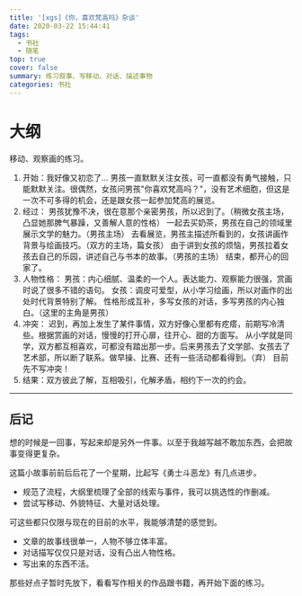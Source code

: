 ```yaml
---
title: '[xgs]《你，喜欢梵高吗》杂谈'
date: 2020-03-22 15:44:41
tags:
  - 书社
  - 随笔
top: true
cover: false
summary: 练习叙事、写移动、对话、描述事物
categories: 书社
---
```

# 大纲

移动、观察画的练习。

1. 开始：我好像又初恋了… 男孩一直默默关注女孩，可一直都没有勇气接触，只能默默关注。很偶然，女孩问男孩"你喜欢梵高吗？"，没有艺术细胞，但这是一次不可多得的机会，还是跟女孩一起参加梵高的展览。
2. 经过：
   男孩犹豫不决，很在意那个亲密男孩，所以迟到了。（稍微女孩主场，凸显她那脾气暴躁，又善解人意的性格）
   一起去买奶茶，男孩在自己的领域里展示文学的魅力。（男孩主场）
   去看展览，男孩主描述所看到的，女孩讲画作背景与绘画技巧。（双方的主场，篇女孩）
   由于讲到女孩的烦恼，男孩拉着女孩去自己的乐园，讲述自己与书本的故事。（男孩的主场）
   结束，都开心的回家了。
3. 人物性格：
   男孩：内心细腻、温柔的一个人。表达能力、观察能力很强，赏画时说了很多不错的语句。
   女孩：调皮可爱型，从小学习绘画，所以对画作的出处时代背景特别了解。
   性格形成互补，多写女孩的对话，多写男孩的内心独白。（这里的主角是男孩）
4. 冲突：
   迟到，再加上发生了某件事情，双方好像心里都有疙瘩，前期写冷清些。根据赏画的对话，慢慢的打开心扉，往开心、甜的方面写。
   从小学就是同学，双方都互相喜欢，可都没有踏出那一步。后来男孩去了文学部、女孩去了艺术部，所以断了联系。做早操、比赛、还有一些活动都看得到。（弃）
   目前先不写冲突！
5. 结果：双方彼此了解，互相吸引，化解矛盾，相约下一次的约会。

------



## 后记

想的时候是一回事，写起来却是另外一件事。以至于我越写越不敢加东西，会把故事变得更复杂。

这篇小故事前前后后花了一个星期，比起写《勇士斗恶龙》有几点进步。

- 规范了流程，大纲里梳理了全部的线索与事件，我可以挑选性的作删减。
- 尝试写移动、外貌特征、大量对话处理。



可这些都只仅限与现在的目前的水平，我能够清楚的感觉到。

- 文章的故事线很单一，人物不够立体丰富。
- 对话描写仅仅只是对话，没有凸出人物性格。
- 写出来的东西不活。

那些好点子暂时先放下，看看写作相关的作品跟书籍，再开始下面的练习。